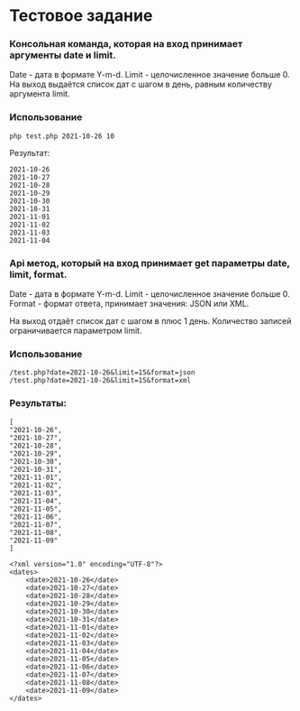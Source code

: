 # Тестовое задание

### Консольная команда, которая на вход принимает аргументы date и limit.

Date - дата в формате Y-m-d.
Limit - целочисленное значение больше 0.
На выход выдаётся список дат с шагом в день, равным количеству аргумента limit.

### Использование

```
php test.php 2021-10-26 10
```

Результат:

```
2021-10-26
2021-10-27
2021-10-28
2021-10-29
2021-10-30
2021-10-31
2021-11-01
2021-11-02
2021-11-03
2021-11-04
```

### Api метод, который на вход принимает get параметры date, limit, format.

Date - дата в формате Y-m-d.
Limit - целочисленное значение больше 0.
Format - формат ответа, принимает значения: JSON или XML.

На выход отдаёт список дат с шагом в плюс 1 день. Количество записей ограничивается параметром limit.

### Использование

```
/test.php?date=2021-10-26&limit=15&format=json
/test.php?date=2021-10-26&limit=15&format=xml
```

### Результаты:

```
[
"2021-10-26",
"2021-10-27",
"2021-10-28",
"2021-10-29",
"2021-10-30",
"2021-10-31",
"2021-11-01",
"2021-11-02",
"2021-11-03",
"2021-11-04",
"2021-11-05",
"2021-11-06",
"2021-11-07",
"2021-11-08",
"2021-11-09"
]
```

```
<?xml version="1.0" encoding="UTF-8"?>
<dates>
	<date>2021-10-26</date>
	<date>2021-10-27</date>
	<date>2021-10-28</date>
	<date>2021-10-29</date>
	<date>2021-10-30</date>
	<date>2021-10-31</date>
	<date>2021-11-01</date>
	<date>2021-11-02</date>
	<date>2021-11-03</date>
	<date>2021-11-04</date>
	<date>2021-11-05</date>
	<date>2021-11-06</date>
	<date>2021-11-07</date>
	<date>2021-11-08</date>
	<date>2021-11-09</date>
</dates>

```
